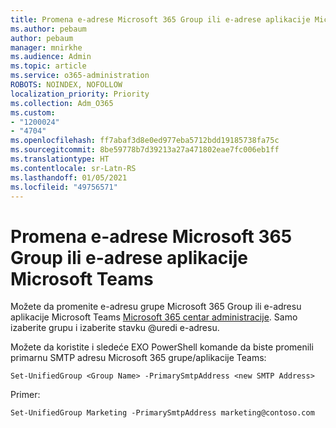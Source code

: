 ```yaml
---
title: Promena e-adrese Microsoft 365 Group ili e-adrese aplikacije Microsoft Teams
ms.author: pebaum
author: pebaum
manager: mnirkhe
ms.audience: Admin
ms.topic: article
ms.service: o365-administration
ROBOTS: NOINDEX, NOFOLLOW
localization_priority: Priority
ms.collection: Adm_O365
ms.custom:
- "1200024"
- "4704"
ms.openlocfilehash: ff7abaf3d8e0ed977eba5712bdd19185738fa75c
ms.sourcegitcommit: 8be59778b7d39213a27a471802eae7fc006eb1ff
ms.translationtype: HT
ms.contentlocale: sr-Latn-RS
ms.lasthandoff: 01/05/2021
ms.locfileid: "49756571"
---
```

# <a name="change-email-address-of-a-microsoft-365-group-or-microsoft-teams"></a>Promena e-adrese Microsoft 365 Group ili e-adrese aplikacije Microsoft Teams

Možete da promenite e-adresu grupe Microsoft 365 Group ili e-adresu aplikacije Microsoft Teams [Microsoft 365 centar administracije](https://admin.microsoft.com/). Samo izaberite grupu i izaberite stavku @uredi e-adresu.

Možete da koristite i sledeće EXO PowerShell komande da biste promenili primarnu SMTP adresu Microsoft 365 grupe/aplikacije Teams:

`Set-UnifiedGroup <Group Name> -PrimarySmtpAddress <new SMTP Address>`

Primer:

`Set-UnifiedGroup Marketing -PrimarySmtpAddress marketing@contoso.com`

